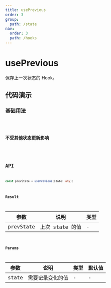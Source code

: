 ```yaml
---
title: usePrevious
order: 3
group:
  path: /state
nav:
  order: 3
  path: /hooks
---
```


# usePrevious

保存上一次状态的 Hook。

## 代码演示

### 基础用法

<code src="./demos/Demo1.tsx" />

### 不受其他状态更新影响

<code src="./demos/Demo2.tsx" />

## API

```ts
const prevState = usePrevious(state: any);
```

### Result

| 参数      | 说明            | 类型 |
| --------- | --------------- | ---- |
| prevState | 上次 state 的值 | -    |

### Params

| 参数  | 说明             | 类型 | 默认值 |
| ----- | ---------------- | ---- | ------ |
| state | 需要记录变化的值 | -    | -      |
